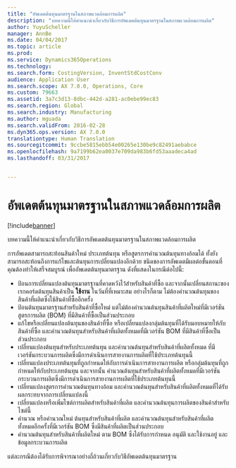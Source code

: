 ```yaml
---
title: "อัพเดตต้นทุนมาตรฐานในสภาพแวดล้อมการผลิต"
description: "บทความนี้ให้คำแนะนำเกี่ยวกับวิธีการอัพเดตต้นทุนมาตรฐานในสภาพแวดล้อมการผลิต"
author: YuyuScheller
manager: AnnBe
ms.date: 04/04/2017
ms.topic: article
ms.prod: 
ms.service: Dynamics365Operations
ms.technology: 
ms.search.form: CostingVersion, InventStdCostConv
audience: Application User
ms.search.scope: AX 7.0.0, Operations, Core
ms.custom: 79663
ms.assetid: 3a7c3d13-8dbc-442d-a281-ac0ebe99ec83
ms.search.region: Global
ms.search.industry: Manufacturing
ms.author: mguada
ms.search.validFrom: 2016-02-28
ms.dyn365.ops.version: AX 7.0.0
translationtype: Human Translation
ms.sourcegitcommit: 9ccbe5815ebb54e00265e130be9c82491aebabce
ms.openlocfilehash: 9a7199b62ea0037e709da983b6fd53aaadeca4ad
ms.lasthandoff: 03/31/2017


---
```


# <a name="update-standard-costs-in-a-manufacturing-environment"></a>อัพเดตต้นทุนมาตรฐานในสภาพแวดล้อมการผลิต

[!include[banner](../includes/banner.md)]


บทความนี้ให้คำแนะนำเกี่ยวกับวิธีการอัพเดตต้นทุนมาตรฐานในสภาพแวดล้อมการผลิต 

การอัพเดตสามารถสะท้อนสินค้าใหม่ ประเภทต้นทุน หรือสูตรการคำนวณต้นทุนทางอ้อมได้  ทั้งยังสามารถสะท้อนถึงการแก้ไขและต้นทุนการเปลี่ยนแปลงอีกด้วย  ชนิดของการอัพเดตมีผลต่อขั้นตอนที่คุณต้องทำให้เสร็จสมบูรณ์ เพื่ออัพเดตต้นทุนมาตรฐาน ดังที่แสดงในกรณีต่อไปนี้:

-   ป้อนการเปลี่ยนแปลงต้นทุนมาตรฐานที่คาดหวังไว้สำหรับสินค้าที่ซื้อ และจากนั้นเปลี่ยนสถานะของเรกคอร์ดต้นทุนสินค้าเป็น **ใช้งาน** ในวันที่ที่เหมาะสม อย่างไรก็ตาม ไม่ต้องคำนวณต้นทุนของสินค้าที่ผลิตซึ่งใช้สินค้าที่ซื้ออีกครั้ง
-   ป้อนต้นทุนมาตรฐานสำหรับสินค้าที่ซื้อใหม่ แต่ไม่ต้องคำนวณต้นทุนสินค้าที่ผลิตใหม่ที่มีเวอร์ชันสูตรการผลิต (BOM) ที่มีสินค้าที่ซื้อเป็นส่วนประกอบ
-   แก้ไขหรือเปลี่ยนแปลงต้นทุนของสินค้าที่ซื้อ หรือเปลี่ยนแปลงกลุ่มต้นทุนที่ได้รับมอบหมายให้กับสินค้าที่ซื้อ และคำนวณต้นทุนสำหรับสินค้าที่ผลิตทั้งหมดที่มีเวอร์ชัน BOM ที่มีสินค้าที่ซื้อเป็นส่วนประกอบ
-   เปลี่ยนแปลงต้นทุนสำหรับประเภทต้นทุน และคำนวณต้นทุนสำหรับสินค้าที่ผลิตทั้งหมด ที่มีเวอร์ชันกระบวนการผลิตซึ่งมีการดำเนินการสายงานการผลิตที่ใช้ประเภทต้นทุนนี้
-   เปลี่ยนแปลงประเภทต้นทุนที่ถูกกำหนดให้กับการดำเนินการสายงานการผลิต หรือกลุ่มต้นทุนที่ถูกกำหนดให้กับประเภทต้นทุน  และจากนั้น คำนวณต้นทุนสำหรับสินค้าที่ผลิตทั้งหมดที่มีเวอร์ชันกระบวนการผลิตซึ่งมีการดำเนินการสายงานการผลิตที่ใช้ประเภทต้นทุนนี้
-   เปลี่ยนแปลงสูตรการคำนวณต้นทุนทางอ้อม และคำนวณต้นทุนสำหรับสินค้าที่ผลิตทั้งหมดที่ได้รับผลกระทบจากการเปลี่ยนแปลงนี้
-   เปลี่ยนแปลงหรือเพิ่มไซต์การผลิตสำหรับสินค้าที่ผลิต และคำนวณต้นทุนการผลิตของสินค้าสำหรับไซต์นี้
-   คำนวณ หรือคำนวณใหม่ ต้นทุนสำหรับสินค้าที่ผลิต และคำนวณต้นทุนสำหรับสินค้าที่ผลิตทั้งหมดอีกครั้งที่มีเวอร์ชัน BOM ซึ่งมีสินค้าที่ผลิตเป็นส่วนประกอบ
-   คำนวณต้นทุนสำหรับสินค้าที่ผลิตใหม่ ตาม BOM ซึ่งได้รับการกำหนด อนุมัติ และใช้งานอยู่ และข้อมูลกระบวนการผลิต

แต่ละกรณีต้องได้รับการพิจารณาอย่างถี่ถ้วนเกี่ยวกับวิธีอัพเดตต้นทุนมาตรฐาน





